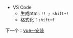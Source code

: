 - VS Code 
	- 生成html: `!! ; shift+!` 
	- 格式化：`shift+f`

下一个：[vue--安装](课程&笔记/技术栈/尚硅谷/谷粒商城/步骤与问题/recources/vue--安装.md)